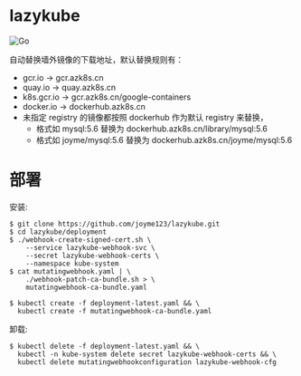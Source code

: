 # lazykube

![Go](https://github.com/joyme123/lazykube/workflows/Go/badge.svg?branch=master)

自动替换墙外镜像的下载地址，默认替换规则有：

- gcr.io -> gcr.azk8s.cn
- quay.io -> quay.azk8s.cn
- k8s.gcr.io -> gcr.azk8s.cn/google-containers
- docker.io -> dockerhub.azk8s.cn
- 未指定 registry 的镜像都按照 dockerhub 作为默认 registry 来替换，
  - 格式如 mysql:5.6 替换为 dockerhub.azk8s.cn/library/mysql:5.6
  - 格式如 joyme/mysql:5.6 替换为 dockerhub.azk8s.cn/joyme/mysql:5.6


# 部署

安装:

```
$ git clone https://github.com/joyme123/lazykube.git
$ cd lazykube/deployment
$ ./webhook-create-signed-cert.sh \
    --service lazykube-webhook-svc \
    --secret lazykube-webhook-certs \
    --namespace kube-system
$ cat mutatingwebhook.yaml | \
    ./webhook-patch-ca-bundle.sh > \
    mutatingwebhook-ca-bundle.yaml

$ kubectl create -f deployment-latest.yaml && \
  kubectl create -f mutatingwebhook-ca-bundle.yaml
```

卸载:

```
$ kubectl delete -f deployment-latest.yaml && \
  kubectl -n kube-system delete secret lazykube-webhook-certs && \
  kubectl delete mutatingwebhookconfiguration lazykube-webhook-cfg
```